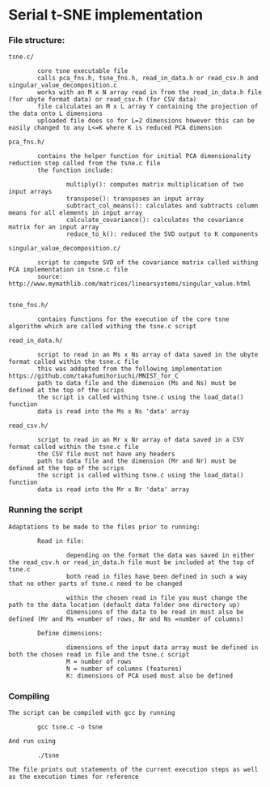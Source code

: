 # Serial t-SNE implementation

### File structure:

    tsne.c/

            core tsne executable file
            calls pca_fns.h, tsne_fns.h, read_in_data.h or read_csv.h and singular_value_decomposition.c
            works with an M x N array read in from the read_in_data.h file (for ubyte format data) or read_csv.h (for CSV data)
            file calculates an M x L array Y containing the projection of the data onto L dimensions
            uploaded file does so for L=2 dimensions however this can be easily changed to any L<=K where K is reduced PCA dimension
            
    pca_fns.h/
    
            contains the helper function for initial PCA dimensionality reduction step called from the tsne.c file
            the function include:
                    
                    multiply(): computes matrix multiplication of two input arrays
                    transpose(): transposes an input array
                    subtract_col_means(): calculates and subtracts column means for all elements in input array
                    calculate_covariance(): calculates the covariance matrix for an input array
                    reduce_to_k(): reduced the SVD output to K components
                    
    singular_value_decomposition.c/
    
            script to compute SVD of the covariance matrix called withing PCA implementation in tsne.c file
            source: http://www.mymathlib.com/matrices/linearsystems/singular_value.html
         
    
    tsne_fns.h/
    
            contains functions for the execution of the core tsne algorithm which are called withing the tsne.c script
            
    read_in_data.h/
    
            script to read in an Ms x Ns array of data saved in the ubyte format called within the tsne.c file
            this was addapted from the following implementation https://github.com/takafumihoriuchi/MNIST_for_C
            path to data file and the dimension (Ms and Ns) must be defined at the top of the scrips
            the script is called withing tsne.c using the load_data() function
            data is read into the Ms x Ns 'data' array
            
    read_csv.h/
    
            script to read in an Mr x Nr array of data saved in a CSV format called within the tsne.c file
            the CSV file must not have any headers
            path to data file and the dimension (Mr and Nr) must be defined at the top of the scrips
            the script is called withing tsne.c using the load_data() function
            data is read into the Mr x Nr 'data' array
            
                    
                    
   ### Running the script
   
    Adaptations to be made to the files prior to running:
    
            Read in file: 
                    
                    depending on the format the data was saved in either the read_csv.h or read_in_data.h file must be included at the top of tsne.c 
                    both read in files have been defined in such a way that no other parts of tsne.c need to be changed
                    
                    within the chosen read in file you must change the path to the data location (default data folder one directory up)
                    dimensions of the data to be read in must also be defined (Mr and Ms =number of rows, Nr and Ns =number of columns)
    
            Define dimensions: 
            
                    dimensions of the input data array must be defined in both the chosen read in file and the tsne.c script
                    M = number of rows
                    N = number of columns (features)
                    K: dimensions of PCA used must also be defined
                    
  ### Compiling
  
    The script can be compiled with gcc by running
    
            gcc tsne.c -o tsne
            
    And run using
    
            ./tsne
            
    The file prints out statements of the current execution steps as well as the execution times for reference
   
      
      
      
      
      
      
      
      
